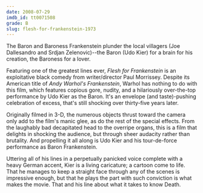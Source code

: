 ```yaml
---
date: 2008-07-29
imdb_id: tt0071508
grade: B
slug: flesh-for-frankenstein-1973
---
```


The Baron and Baroness Frankenstein plunder the local villagers (Joe Dallesandro and Srdjan Zelenovic)--the Baron (Udo Kier) for a brain for his creation, the Baroness for a lover.

Featuring one of the greatest lines ever, _Flesh for Frankenstein_ is an exploitative black comedy from writer/director Paul Morrissey. Despite its American title of _Andy Warhol's Frankenstein_, Warhol has nothing to do with this film, which features copious gore, nudity, and a hilariously over-the-top performance by Udo Kier as the Baron. It's an envelope (and taste)-pushing celebration of excess, that's still shocking over thirty-five years later.

Originally filmed in 3-D, the numerous objects thrust toward the camera only add to the film's manic glee, as do the rest of the special effects. From the laughably bad decapitated head to the overripe organs, this is a film that delights in shocking the audience, but through sheer audacity rather than brutality. And propelling it all along is Udo Kier and his tour-de-force performance as Baron Frankenstein.

Uttering all of his lines in a perpetually panicked voice complete with a heavy German accent, Kier is a living caricature; a cartoon come to life. That he manages to keep a straight face through any of the scenes is impressive enough, but that he plays the part with such conviction is what makes the movie. That and his line about what it takes to know Death.
